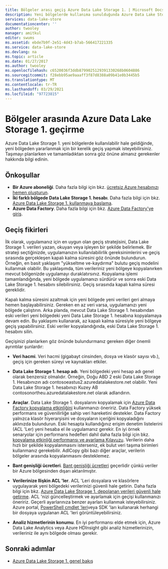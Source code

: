 ```yaml
---
title: Bölgeler arası geçiş Azure Data Lake Storage 1. | Microsoft Docs
description: Yeni bölgelerde kullanıma sunulduğunda Azure Data Lake Storage 1. bir geçişi planlarken ve tamamladıktan sonra dikkate almanız gerekenleri öğrenin.
services: data-lake-store
documentationcenter: ''
author: twooley
manager: amitkul
editor: swums
ms.assetid: ebde7b9f-2e51-4d43-b7ab-566417221335
ms.service: data-lake-store
ms.devlang: na
ms.topic: article
ms.date: 01/27/2017
ms.author: twooley
ms.openlocfilehash: c6520036f3ddb8799025129391330268b0604886
ms.sourcegitcommit: f28ebb95ae9aaaff3f87d8388a09b41e0b3445b5
ms.translationtype: MT
ms.contentlocale: tr-TR
ms.lasthandoff: 03/29/2021
ms.locfileid: "97723815"
---
```

# <a name="migrate-azure-data-lake-storage-gen1-across-regions"></a>Bölgeler arasında Azure Data Lake Storage 1. geçirme

Azure Data Lake Storage 1. yeni bölgelerde kullanılabilir hale geldiğinde, yeni bölgeden yararlanmak için bir kerelik geçiş yapmak isteyebilirsiniz. Taşımayı planlarken ve tamamladıktan sonra göz önüne almanız gerekenler hakkında bilgi edinin.

## <a name="prerequisites"></a>Önkoşullar

* **Bir Azure aboneliği**. Daha fazla bilgi için bkz. [ücretsiz Azure hesabınızı hemen oluşturun](https://azure.microsoft.com/pricing/free-trial/).
* **İki farklı bölgede Data Lake Storage 1. hesabı**. Daha fazla bilgi için bkz. [Azure Data Lake Storage 1. kullanmaya başlama](data-lake-store-get-started-portal.md).
* **Azure Data Factory**. Daha fazla bilgi için bkz. [Azure Data Factory'ye giriş](../data-factory/introduction.md).


## <a name="migration-considerations"></a>Geçiş fikirleri

İlk olarak, uygulamanız için en uygun olan geçiş stratejisini, Data Lake Storage 1. verileri yazan, okuyan veya işleyen bir şekilde belirlemek. Bir strateji seçtiğinizde, uygulamanızın kullanılabilirlik gereksinimlerini ve geçiş sırasında gerçekleşen kapalı kalma süresini göz önünde bulundurun. Örneğin, en basit yaklaşım "yükseltme ve-kaydırma" bulutu geçiş modelini kullanmak olabilir. Bu yaklaşımda, tüm verileriniz yeni bölgeye kopyalanırken mevcut bölgenizde uygulamayı duraklatırsınız. Kopyalama işlemi tamamlandığında, yeni bölgede uygulamanızı sürdürür ve sonra eski Data Lake Storage 1. hesabını silebilirsiniz. Geçiş sırasında kapalı kalma süresi gereklidir.

Kapalı kalma süresini azaltmak için yeni bölgede yeni verileri geri almaya hemen başlayabilirsiniz. Gereken en az veri varsa, uygulamanızı yeni bölgede çalıştırın. Arka planda, mevcut Data Lake Storage 1. hesabından eski verileri yeni bölgedeki yeni Data Lake Storage 1. hesabına kopyalamaya devam edin. Bu yaklaşımı kullanarak, az kapalı kalma süresiyle yeni bölgeye geçiş yapabilirsiniz. Eski veriler kopyalandığında, eski Data Lake Storage 1. hesabını silin.

Geçişinizi planlarken göz önünde bulundurmanız gereken diğer önemli ayrıntılar şunlardır:

* **Veri hacmi**. Veri hacmi (gigabayt cinsinden, dosya ve klasör sayısı vb.), geçiş için gereken süreyi ve kaynakları etkiler.

* **Data Lake Storage 1. hesap adı**. Yeni bölgedeki yeni hesap adı genel olarak benzersiz olmalıdır. Örneğin, Doğu ABD 2 eski Data Lake Storage 1. Hesabınızın adı contosoeastus2.azuredatalakestore.net olabilir. Yeni Data Lake Storage 1. hesabınızı Kuzey AB contosonortheu.azuredatalakestore.net olarak adlandırın.

* **Araçlar**. Data Lake Storage 1. dosyalarını kopyalamak için [Azure Data Factory kopyalama etkinliğini](../data-factory/connector-azure-data-lake-store.md) kullanmanızı öneririz. Data Factory yüksek performans ve güvenilirliğe sahip veri hareketini destekler. Data Factory yalnızca klasör hiyerarşisini ve dosyaların içeriğini kopyaladığını aklınızda bulundurun. Eski hesapta kullandığınız erişim denetim listelerini (ACL 'Ler) yeni hesaba el ile uygulamanız gerekir. En iyi örnek senaryolar için performans hedefleri dahil daha fazla bilgi için bkz. [kopyalama etkinliği performansı ve ayarlama Kılavuzu](../data-factory/copy-activity-performance.md). Verilerin daha hızlı bir şekilde kopyalanmasını isterseniz, ek bulut veri taşıma birimleri kullanmanız gerekebilir. AdlCopy gibi bazı diğer araçlar, verilerin bölgeler arasında kopyalanmasını desteklemez.  

* **Bant genişliği ücretleri**. [Bant genişliği ücretleri](https://azure.microsoft.com/pricing/details/bandwidth/) geçerlidir çünkü veriler bir Azure bölgesinden dışarı aktarılmıştır.

* **Verilerinize Ilişkin ACL 'ler**. ACL 'Leri dosyalara ve klasörlere uygulayarak yeni bölgedeki verilerinizi güvenli hale getirin. Daha fazla bilgi için bkz. [Azure Data Lake Storage 1. depolanan verileri güvenli hale getirme](data-lake-store-secure-data.md). ACL 'nizi güncelleştirmek ve ayarlamak için geçişi kullanmanızı öneririz. Geçerli ayarlarınıza benzer ayarları kullanmak isteyebilirsiniz. Azure portal, [PowerShell cmdlet 'leri](/powershell/module/az.datalakestore/get-azdatalakestoreitempermission)veya SDK 'ları kullanarak herhangi bir dosyaya uygulanan ACL 'leri görüntüleyebilirsiniz.  

* **Analiz hizmetlerinin konumu**. En iyi performansı elde etmek için, Azure Data Lake Analytics veya Azure HDInsight gibi analiz hizmetlerinizin, verileriniz ile aynı bölgede olması gerekir.  

## <a name="next-steps"></a>Sonraki adımlar
* [Azure Data Lake Storage 1. genel bakış](data-lake-store-overview.md)
